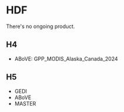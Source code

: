 # HDF

There's no ongoing product.

## H4

* ABoVE: GPP_MODIS_Alaska_Canada_2024


## H5

* GEDI
* ABoVE
* MASTER
